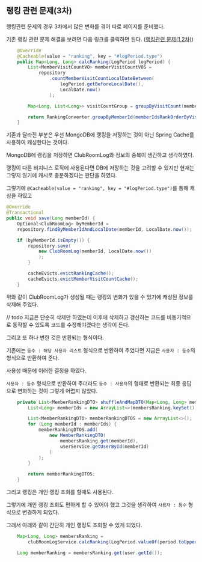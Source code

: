 ## 랭킹 관련 문제(3차)

랭킹관련 문제의 경우 3차에서 많은 변화를 겪어 따로 페이지를 준비했다.

기존 랭킹 관련 문제 해결을 보려면 다음 링크를 클릭하면 된다. ([랭킹관련 문제(1,2차)](https://github.com/JNU-econovation/econo-forest-be-iptime/blob/main/docs/problem/%EB%9E%AD%ED%82%B9%EA%B4%80%EB%A0%A8%EB%AC%B8%EC%A0%9C.md))

```java
    @Override
    @Cacheable(value = "ranking", key = "#logPeriod.type")
    public Map<Long, Long> calcRanking(LogPeriod logPeriod) {
        List<MemberVisitCountVO> memberVisitCountVOS =
            repository
                .countMemberVisitCountLocalDateBetween(
                    logPeriod.getBeforeLocalDate(),
                    LocalDate.now()
                );

        Map<Long, List<Long>> visitCountGroup = groupByVisitCount(memberVisitCountVOS);

        return RankingConverter.groupByMemberId(memberIdsRankOrderByVisitCount(visitCountGroup));
    }
```

기존과 달라진 부분은 우선 MongoDB에 랭킹을 저장하는 것이 아닌 Spring Cache를 사용하여 캐싱한다는 것이다.

MongoDB에 랭킹을 저장하면 ClubRoomLog와 정보의 중복이 생긴하고 생각하였다.

랭킹이 다른 비지니스 로직에 사용된다면 DB에 저장하는 것을 고려할 수 있지만 현재는 그렇지 않기에 캐시로 충분하겠다는 판단을 하였다.

그렇기에 `@Cacheable(value = "ranking", key = "#logPeriod.type")`를 통해 캐싱을 하였고 

```java
@Override
@Transactional
public void save(Long memberId) {
    Optional<ClubRoomLog> byMemberId =
    repository.findByMemberIdAndLocalDate(memberId, LocalDate.now());

    if (byMemberId.isEmpty()) {
        repository.save(
            new ClubRoomLog(memberId, LocalDate.now())
            );
        }

        cacheEvicts.evictRankingCache();
        cacheEvicts.evictMemberVisitCountCache();
    }
```

위와 같이 ClubRoomLog가 생성될 때는 랭킹의 변화가 있을 수 있기에 캐싱된 정보를 삭제해 주었다.

// todo
지금은 단순히 삭제만 하였는데 이후에 삭제하고 갱신하는 코드를 비동기적으로 동작할 수 있도록 코드를 수정해야겠다는 생각이 든다.


그리고 또 하나 변한 것은 반환되는 형식이다.

기존에는 `등수 : 해당 사용자 리스트` 형식으로 반환하여 주었다면 지금은 `사용자 : 등수`의 형식으로 반환하여 준다.

사용성 때문에 이러한 결정을 하였다.

`사용자 : 등수` 형식으로 반환하여 주더라도 `등수 : 사용자`의 형태로 반환되는 최종 응답으로 변화하는 것이 그렇게 어렵지 않았다.

```java
    private List<MemberRankingDTO> shuffleAndMapDTO(Map<Long, Long> membersRanking) {
        List<Long> memberIds = new ArrayList<>(membersRanking.keySet());

        List<MemberRankingDTO> memberRankingDTOS = new ArrayList<>();
        for (Long memberId : memberIds) {
            memberRankingDTOS.add(
                new MemberRankingDTO(
                    membersRanking.get(memberId),
                    userService.getUserById(memberId)
                )
            );
        }

        return memberRankingDTOS;
    }
```

그리고 랭킹은 개인 랭킹 조회를 할때도 사용된다.

그렇기에 개인 랭킹 조회도 편하게 할 수 있어야 했고 그것을 생각하여 `사용자 : 등수` 형식으로 변경하게 되었다.

그래서 아래와 같이 간단히 개인 랭킹도 조회할 수 있게 되었다.

```java
    Map<Long, Long> membersRanking =
        clubRoomLogService.calcRanking(LogPeriod.valueOf(period.toUpperCase()));

    Long memberRanking = membersRanking.get(user.getId());
```